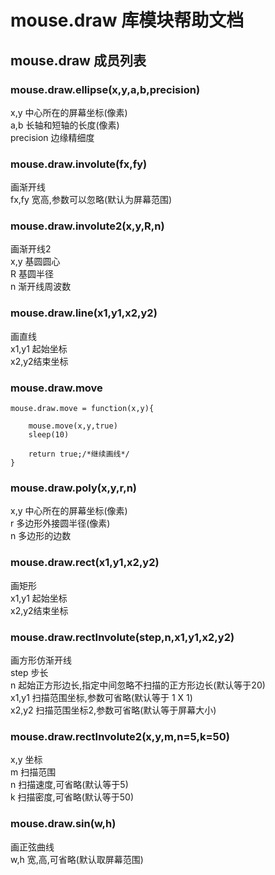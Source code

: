 # mouse.draw 库模块帮助文档

<a id="mouse.draw"></a>
## mouse.draw 成员列表


<a id="mouse.draw.ellipse"></a>
### mouse.draw.ellipse(x,y,a,b,precision) 
 x,y 中心所在的屏幕坐标(像素)  
a,b 长轴和短轴的长度(像素)  
precision   边缘精细度

<a id="mouse.draw.involute"></a>
### mouse.draw.involute(fx,fy) 
 画渐开线  
fx,fy   宽高,参数可以忽略(默认为屏幕范围)

<a id="mouse.draw.involute2"></a>
### mouse.draw.involute2(x,y,R,n) 
 画渐开线2   
x,y   基圆圆心  
R  	基圆半径  
n  	渐开线周波数

<a id="mouse.draw.line"></a>
### mouse.draw.line(x1,y1,x2,y2) 
 画直线  
x1,y1 起始坐标  
x2,y2结束坐标

<a id="mouse.draw.move"></a>
### mouse.draw.move 
 

```aardio
mouse.draw.move = function(x,y){ 
 
	mouse.move(x,y,true)
	sleep(10) 
	
	return true;/*继续画线*/
}
```



<a id="mouse.draw.poly"></a>
### mouse.draw.poly(x,y,r,n) 
 x,y 中心所在的屏幕坐标(像素)  
r   多边形外接圆半径(像素)  
n   多边形的边数

<a id="mouse.draw.rect"></a>
### mouse.draw.rect(x1,y1,x2,y2) 
 画矩形  
x1,y1 起始坐标  
x2,y2结束坐标

<a id="mouse.draw.rectInvolute"></a>
### mouse.draw.rectInvolute(step,n,x1,y1,x2,y2) 
 画方形仿渐开线   
step   步长  
n  		起始正方形边长,指定中间忽略不扫描的正方形边长(默认等于20)  
x1,y1   扫描范围坐标,参数可省略(默认等于 1 X 1)  
x2,y2   扫描范围坐标2,参数可省略(默认等于屏幕大小)

<a id="mouse.draw.rectInvolute2"></a>
### mouse.draw.rectInvolute2(x,y,m,n=5,k=50) 
 x,y   坐标  
m   扫描范围  
n   扫描速度,可省略(默认等于5)  
k   扫描密度,可省略(默认等于50)

<a id="mouse.draw.sin"></a>
### mouse.draw.sin(w,h) 
 画正弦曲线  
w,h 宽,高,可省略(默认取屏幕范围)
